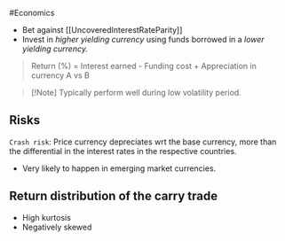 #Economics 

- Bet against [[UncoveredInterestRateParity]]
- Invest in *higher yielding currency* using funds borrowed in a *lower yielding currency.*

> Return (%) = Interest earned - Funding cost + Appreciation in currency A vs B

> [!Note] Typically perform well during low volatility period.

## Risks
`Crash risk`: Price currency depreciates wrt the base currency, more than the differential in the interest rates in the respective countries.
- Very likely to happen in emerging market currencies.

## Return distribution of the carry trade
- High kurtosis
- Negatively skewed